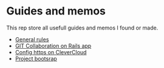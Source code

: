 # Guides and memos

This rep store all usefull guides and memos I found or made.

- [General rules](https://github.com/guillaumecabanel/guides/blob/master/rules.md)
- [GIT Collaboration on Rails app](https://github.com/guillaumecabanel/guides/blob/master/git_collaboration.md)
- [Config https on CleverCloud](https://github.com/guillaumecabanel/guides/blob/master/config_https_clevercloud.md)
- [Project bootsrap](https://github.com/guillaumecabanel/guides/blob/master/Project%20bootsrap.md)
